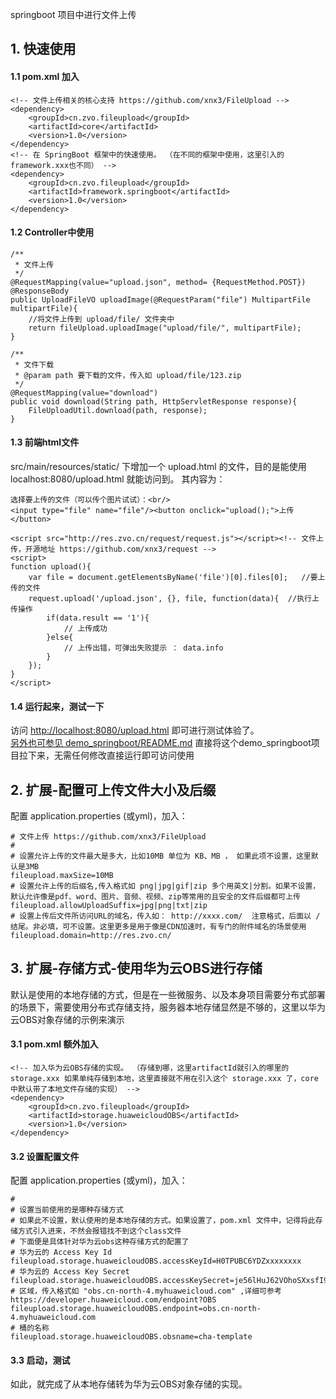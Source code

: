 springboot 项目中进行文件上传  

## 1. 快速使用

#### 1.1 pom.xml 加入

````
<!-- 文件上传相关的核心支持 https://github.com/xnx3/FileUpload -->
<dependency> 
	<groupId>cn.zvo.fileupload</groupId>
	<artifactId>core</artifactId>
	<version>1.0</version>
</dependency>
<!-- 在 SpringBoot 框架中的快速使用。 （在不同的框架中使用，这里引入的framework.xxx也不同） -->
<dependency> 
	<groupId>cn.zvo.fileupload</groupId>
	<artifactId>framework.springboot</artifactId>
	<version>1.0</version>
</dependency> 
````

#### 1.2 Controller中使用

````
/**
 * 文件上传
 */
@RequestMapping(value="upload.json", method= {RequestMethod.POST})
@ResponseBody
public UploadFileVO uploadImage(@RequestParam("file") MultipartFile multipartFile){
	//将文件上传到 upload/file/ 文件夹中
	return fileUpload.uploadImage("upload/file/", multipartFile);
}

/**
 * 文件下载
 * @param path 要下载的文件，传入如 upload/file/123.zip
 */
@RequestMapping(value="download")
public void download(String path, HttpServletResponse response){
	FileUploadUtil.download(path, response);
}
````

#### 1.3 前端html文件
src/main/resources/static/ 下增加一个 upload.html 的文件，目的是能使用 localhost:8080/upload.html 就能访问到。 其内容为：

````
选择要上传的文件（可以传个图片试试）：<br/>
<input type="file" name="file"/><button onclick="upload();">上传</button>

<script src="http://res.zvo.cn/request/request.js"></script><!-- 文件上传，开源地址 https://github.com/xnx3/request -->
<script>
function upload(){
	var file = document.getElementsByName('file')[0].files[0];	 //要上传的文件
	request.upload('/upload.json', {}, file, function(data){  //执行上传操作
		if(data.result == '1'){
			// 上传成功
		}else{
			// 上传出错，可弹出失败提示 ： data.info
		}
	});
}
</script>
````

#### 1.4 运行起来，测试一下
访问 [http://localhost:8080/upload.html](http://localhost:8080/upload.html) 即可进行测试体验了。   
[另外也可参见 demo_springboot/README.md](../demo_springboot/) 直接将这个demo_springboot项目拉下来，无需任何修改直接运行即可访问使用

## 2. 扩展-配置可上传文件大小及后缀

配置 application.properties (或yml)，加入：  

````
# 文件上传 https://github.com/xnx3/FileUpload
#
# 设置允许上传的文件最大是多大，比如10MB 单位为 KB、MB ， 如果此项不设置，这里默认是3MB
fileupload.maxSize=10MB
# 设置允许上传的后缀名,传入格式如 png|jpg|gif|zip 多个用英文|分割。如果不设置，默认允许像是pdf、word、图片、音频、视频、zip等常用的且安全的文件后缀都可上传
fileupload.allowUploadSuffix=jpg|png|txt|zip
# 设置上传后文件所访问URL的域名，传入如： http://xxxx.com/  注意格式，后面以 / 结尾。非必填，可不设置。这里更多是用于像是CDN加速时，有专门的附件域名的场景使用
fileupload.domain=http://res.zvo.cn/
````

## 3. 扩展-存储方式-使用华为云OBS进行存储

默认是使用的本地存储的方式，但是在一些微服务、以及本身项目需要分布式部署的场景下，需要使用分布式存储支持，服务器本地存储显然是不够的，这里以华为云OBS对象存储的示例来演示  

#### 3.1 pom.xml 额外加入

````
<!-- 加入华为云OBS存储的实现。 （存储到哪，这里artifactId就引入的哪里的 storage.xxx 如果单纯存储到本地，这里直接就不用在引入这个 storage.xxx 了，core中默认带了本地文件存储的实现） -->
<dependency> 
    <groupId>cn.zvo.fileupload</groupId>
    <artifactId>storage.huaweicloudOBS</artifactId>
    <version>1.0</version>
</dependency>
````

#### 3.2 设置配置文件

配置 application.properties (或yml)，加入：

````
#
# 设置当前使用的是哪种存储方式
# 如果此不设置，默认使用的是本地存储的方式。如果设置了，pom.xml 文件中，记得将此存储方式引入进来，不然会报错找不到这个class文件
# 下面便是具体针对华为云obs这种存储方式的配置了
# 华为云的 Access Key Id
fileupload.storage.huaweicloudOBS.accessKeyId=H0TPUBC6YDZxxxxxxxx
# 华为云的 Access Key Secret
fileupload.storage.huaweicloudOBS.accessKeySecret=je56lHuJ62VOhoSXxsfI9InmPAtVY9xxxxxxx
# 区域，传入格式如 "obs.cn-north-4.myhuaweicloud.com" ,详细可参考 https://developer.huaweicloud.com/endpoint?OBS
fileupload.storage.huaweicloudOBS.endpoint=obs.cn-north-4.myhuaweicloud.com
# 桶的名称
fileupload.storage.huaweicloudOBS.obsname=cha-template
````

#### 3.3 启动，测试
如此，就完成了从本地存储转为华为云OBS对象存储的实现。
